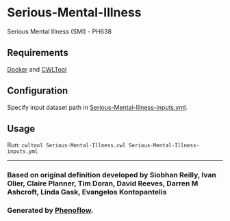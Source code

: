# Serious-Mental-Illness

Serious Mental Illness (SMI) - PH638

## Requirements

[Docker](https://docs.docker.com/install/) and [CWLTool](https://github.com/common-workflow-language/cwltool#install)

## Configuration

Specify input dataset path in [Serious-Mental-Illness-inputs.yml](Serious-Mental-Illness-inputs.yml).

## Usage

Run: `cwltool Serious-Mental-Illness.cwl Serious-Mental-Illness-inputs.yml`

***

### Based on original definition developed by Siobhan Reilly, Ivan Olier, Claire Planner, Tim Doran, David Reeves, Darren M Ashcroft, Linda Gask, Evangelos Kontopantelis
### Generated by [Phenoflow](https://kclhi.org/phenoflow).
